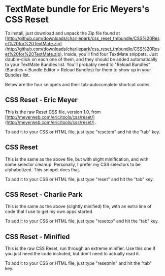 # TextMate bundle for Eric Meyers's CSS Reset

To install, just download and unpack the Zip file found at [http://github.com/downloads/charliepark/css_reset_tmbundle/CSS%20Reset%20for%20TextMate.zip](http://github.com/downloads/charliepark/css_reset_tmbundle/CSS%20Reset%20for%20TextMate.zip). Inside, you'll find four TextMate snippets. Just double-click on each one of them, and they should be added automatically to your TextMate Bundles list. You'll probably need to "Reload Bundles" (Bundles > Bundle Editor > Reload Bundles) for them to show up in your Bundles list.

Below are the four snippets and their tab-autocomplete shortcut codes.


## CSS Reset - Eric Meyer

This is the raw Reset CSS file, version 1.0, from [http://meyerweb.com/eric/tools/css/reset/](http://meyerweb.com/eric/tools/css/reset/).

To add it to your CSS or HTML file, just type "resetem" and hit the "tab" key.


## CSS Reset

This is the same as the above file, but with slight minification, and with some selector cleanup. Personally, I prefer my CSS selectors to be alphabetized. This snippet does that.

To add it to your CSS or HTML file, just type "reset" and hit the "tab" key.


## CSS Reset - Charlie Park

This is the same as the above (slightly minified) file, with an extra line of code that I use to get my own apps started.

To add it to your CSS or HTML file, just type "resetcp" and hit the "tab" key.


## CSS Reset - Minified

This is the raw CSS Reset, run through an extreme minifier. Use this one if you just need the code included, but don't need to actually read it.

To add it to your CSS or HTML file, just type "resetmin" and hit the "tab" key.